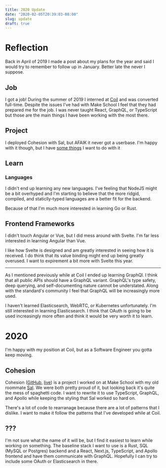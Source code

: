 ```yaml
---
title: 2020 Update
date: "2020-02-05T20:39:03-08:00"
slug: update
draft: true
---
```


# Reflection

Back in April of 2019 I made a post about my plans for the year and said I would try to remember to follow up in January. Better late the never I suppose.

## Job

I got a job! During the summer of 2019 I interned at [Coil](https://coil.com/) and was converted full-time. Despite the issues I've had with Make School I feel that they had prepared me for the job. I was never taught React, GraphQL, or TypeScript but those are the main things I have been working with the most there.

## Project

I deployed Cohesion with Sal, but AFAIK it never got a userbase. I'm happy with it though, but I have [some things](#cohesion) I want to do with it

## Learn

### Languages

I didn't end up learning any new languages. I've feeling that NodeJS might be a bit overhyped and I'm starting to believe that the more ridgid, compiled, and staticlly-typed languages are a better fit for the backend.

Because of that I'm much more interested in learning Go or Rust.

## Frontend Frameworks

I didn't touch Angular or Vue, but I did mess around with Svelte. I'm far less interested in learning Angular than Vue.

I like how Svelte is designed and am greatly interested in seeing how it is received. I do think that its value binding might end up being greatly overused. I want to expirement a bit more with Svelte this year.

---

As I mentioned previously while at Coil I ended up learning GraphQl. I think that all public APIs should have a GraphQL variant. GraphQL's type safety, deep querying, and self-documenting nature cannot be understated. Along with the standard's community I feel that GraphQL will be increasingly more used.

I haven't learned Elasticsearch, WebRTC, or Kubernetes unfortunately. I'm still interested in learning Elasticsearch. I think that OAuth is going to be used increasingly more often and think it would be very worth it to learn.

# 2020

I'm happy with my position at Coil, but as a Software Engineer you gotta keep moving.

## Cohesion

Cohesion ([GitHub](https://github.com/dacioromero/cohesion), [live](https://cohesion.dacio.app/)) is a project I worked on at Make School with my old roommate [Sal](https://www.linkedin.com/in/salvadorbecerra/). We were both pretty proud of it, but looking back it's quite the mess of spaghetti code. I want to rewrite it to use TypeScript, GraphQL, and Apollo while keeping the styling that Sal worked so hard on.

There's a lot of code to rearranage because there are a lot of patterns that I dislike. I want to make it follow the patterns that I've developed while at Coil.

## ???

I'm not sure what the name of it will be, but I find it easiest to learn while working on something. The baseline stack I want to use is a Rust, SQL (MySQL or Postgres) backend and a React, Next.js, TypeScript, and Apollo frontend and have them communicate with GraphQL. Hopefully I can try to include some OAuth or Elasticsearch in there.
